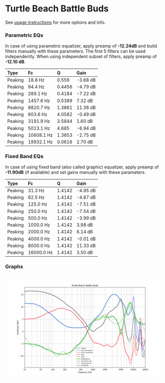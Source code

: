 # Turtle Beach Battle Buds
See [usage instructions](https://github.com/jaakkopasanen/AutoEq#usage) for more options and info.

### Parametric EQs
In case of using parametric equalizer, apply preamp of **-12.24dB** and build filters manually
with these parameters. The first 5 filters can be used independently.
When using independent subset of filters, apply preamp of **-12.10 dB**.

| Type    | Fc         |      Q | Gain     |
|:--------|:-----------|:-------|:---------|
| Peaking | 18.8 Hz    | 0.559  | -3.68 dB |
| Peaking | 94.4 Hz    | 0.4456 | -4.79 dB |
| Peaking | 289.1 Hz   | 0.4184 | -7.22 dB |
| Peaking | 1457.6 Hz  | 0.5389 | 7.32 dB  |
| Peaking | 8820.7 Hz  | 1.3861 | 11.38 dB |
| Peaking | 603.6 Hz   | 4.0582 | -0.49 dB |
| Peaking | 3191.9 Hz  | 3.5844 | 1.60 dB  |
| Peaking | 5013.1 Hz  | 4.685  | -6.94 dB |
| Peaking | 10608.1 Hz | 1.3653 | -2.75 dB |
| Peaking | 19932.1 Hz | 0.0616 | 2.70 dB  |

### Fixed Band EQs
In case of using fixed band (also called graphic) equalizer, apply preamp of **-11.90dB**
(if available) and set gains manually with these parameters.

| Type    | Fc         |      Q | Gain     |
|:--------|:-----------|:-------|:---------|
| Peaking | 31.3 Hz    | 1.4142 | -4.95 dB |
| Peaking | 62.5 Hz    | 1.4142 | -4.67 dB |
| Peaking | 125.0 Hz   | 1.4142 | -7.51 dB |
| Peaking | 250.0 Hz   | 1.4142 | -7.54 dB |
| Peaking | 500.0 Hz   | 1.4142 | -3.99 dB |
| Peaking | 1000.0 Hz  | 1.4142 | 3.98 dB  |
| Peaking | 2000.0 Hz  | 1.4142 | 6.14 dB  |
| Peaking | 4000.0 Hz  | 1.4142 | -0.01 dB |
| Peaking | 8000.0 Hz  | 1.4142 | 11.33 dB |
| Peaking | 16000.0 Hz | 1.4142 | 3.50 dB  |

### Graphs
![](./Turtle%20Beach%20Battle%20Buds.png)